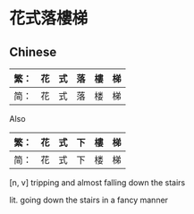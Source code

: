 # 花式落樓梯
## Chinese
| 繁： | 花 | 式 | 落 | 樓 | 梯 |
| --- | --- | --- | --- | --- | --- |
| 简： | 花 | 式 | 落 | 楼 | 梯 |

Also

| 繁： | 花 | 式 | 下 | 樓 | 梯 |
| --- | --- | --- | --- | --- | --- |
| 简： | 花 | 式 | 下 | 楼 | 梯 |

[n, v] tripping and almost falling down the stairs

lit. going down the stairs in a fancy manner
